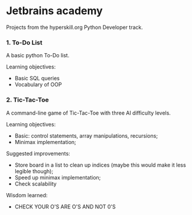 # Jetbrains academy
Projects from the hyperskill.org Python Developer track.

### 1. To-Do List
A basic python To-Do list. 

Learning objectives:
 - Basic SQL queries
 - Vocabulary of OOP

### 2. Tic-Tac-Toe
A command-line game of Tic-Tac-Toe with three AI difficulty levels.

Learning objectives:
 - Basic: control statements, array manipulations, recursions;
 - Minimax implementation;
 
Suggested improvements:
 - Store board in a list to clean up indices (maybe this would make it less legible though);
 - Speed up minimax implementation;
 - Check scalability
 
Wisdom learned:
 - CHECK YOUR O'S ARE O'S AND NOT 0'S

